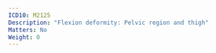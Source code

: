 ```yaml
---
ICD10: M2125
Description: "Flexion deformity: Pelvic region and thigh"
Matters: No
Weight: 0
---
```

